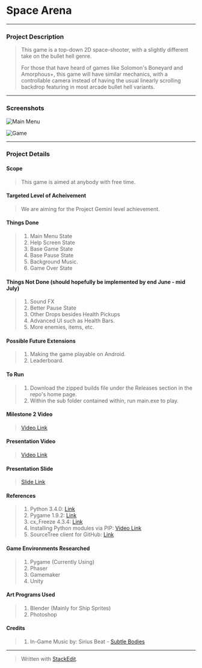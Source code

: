 
<h1> 
	Space Arena
</h1>

<hr />

<h3> 
	Project Description 
</h3>

> <p> 	This game is a top-down 2D space-shooter, with a slightly
> different take on the bullet hell genre. <p />
> 
> <p> 	For those that have heard of games like Solomon's Boneyard and
> Amorphous+, this game will have similar mechanics, with a controllable camera instead of having the usual 
> linearly scrolling backdrop featuring in most arcade bullet hell variants. </p>

<hr />

<h3>
	Screenshots
</h3>

![Main Menu](https://lh3.googleusercontent.com/-78RSBgvsRJs/VWqWapqaxlI/AAAAAAAAAXE/aBEAUfha1gw/s300/Screenshot+2015-05-31+12.55.29.png "Screenshot 2015-05-31 12.55.29.png")

![Game](https://lh3.googleusercontent.com/-vnt6QgX5iVo/VXk6cR4MEqI/AAAAAAAAAXo/WKBHPD8wUt8/s300/Screenshot+2015-06-11+15.32.33.png "In Game Screen &#40;v0.1&#41;")

<hr />

<h3>
	Project Details
</h3>

<h4>
	Scope
</h4>

> <p> This game is aimed at anybody with free time.  </p>

<h4>
	Targeted Level of Acheivement
</h4>

> <p> 	We are aiming for the Project Gemini level achievement. </p>

<h4>
	Things Done
</h4>

>  1. Main Menu State
>  2. Help Screen State
>  3. Base Game State
>  4. Base Pause State
>  5. Background Music.
>  6. Game Over State

<h4>
	Things Not Done (should hopefully be implemented by end June - mid July)
</h4>

>  1. Sound FX
>  2. Better Pause State
>  3. Other Drops besides Health Pickups
>  4. Advanced UI such as Health Bars.
>  5. More enemies, items, etc.

<h4>
	Possible Future Extensions
</h4>

>  1. Making the game playable on Android.
>  2. Leaderboard.

<h4>
	To Run 
</h4>

>  1. Download the zipped builds file under the Releases section in the repo's home page.
>  2. Within the sub folder contained within, run main.exe to play.

<h4>
	Milestone 2 Video
</h4>

> [Video Link](https://www.youtube.com/watch?v=ShYHnJcImi4)

<h4>
	Presentation Video
</h4>

> [Video Link](https://www.youtube.com/watch?v=osQjStOAci0&feature=youtu.be&t=22m19s)

<h4>
	Presentation Slide
</h4>

> [Slide Link](https://drive.google.com/open?id=0B5MZ1b8oUVSrdEU0NVJzeTBETDA&authuser=0)

<h4>
	References
</h4>

>  1. Python 3.4.0: [Link](https://www.python.org/downloads/)
>  2. Pygame 1.9.2: [Link](http://www.lfd.uci.edu/~gohlke/pythonlibs/#pygame)
>  3. cx_Freeze 4.3.4: [Link](http://cx-freeze.sourceforge.net/)
>  4. Installing Python modules via PIP: [Video Link](https://www.youtube.com/watch?v=jnpC_Ib_lbc)
>  5. SourceTree client for GitHub: [Link](https://www.sourcetreeapp.com/)

<h4>
	Game Environments Researched
</h4>

>  1. Pygame (Currently Using)
>  2. Phaser
>  3. Gamemaker
>  4. Unity

<h4>
	Art Programs Used
</h4>

> 1. Blender (Mainly for Ship Sprites)
> 2. Photoshop

<h4>
	Credits
</h4>

>  1. In-Game Music by: Sirius Beat - [Subtle Bodies](http://youtu.be/1rC7pNgxkZU)

<hr />

> Written with [StackEdit](https://stackedit.io/).